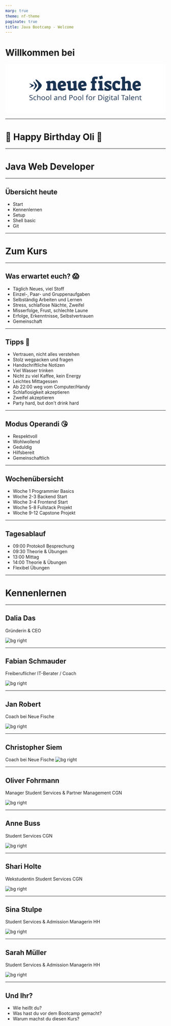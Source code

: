 ```yaml
---
marp: true
theme: nf-theme
paginate: true
title: Java Bootcamp - Welcome
---
```


# Willkommen bei

![](img/nf-logo.png)

---

# 🎉 Happy Birthday Oli 🎉

---

# Java Web Developer

---

## Übersicht heute

-   Start
-   Kennenlernen
-   Setup
-   Shell basic
-   Git

---

# Zum Kurs

---

## Was erwartet euch? 😱

-   Täglich Neues, viel Stoff
-   Einzel-, Paar- und Gruppenaufgaben
-   Selbständig Arbeiten und Lernen
-   Stress, schlaflose Nächte, Zweifel
-   Misserfolge, Frust, schlechte Laune
-   Erfolge, Erkenntnisse, Selbstvertrauen
-   Gemeinschaft

---

## Tipps 🤫

-   Vertrauen, nicht alles verstehen
-   Stolz wegpacken und fragen
-   Handschriftliche Notizen
-   Viel Wasser trinken
-   Nicht zu viel Kaffee, kein Energy
-   Leichtes Mittagessen
-   Ab 22:00 weg vom Computer/Handy
-   Schlaflosigkeit akzeptieren
-   Zweifel akzeptieren
-   Party hard, but don't drink hard

---

## Modus Operandi 😘

-   Respektvoll
-   Wohlwollend
-   Geduldig
-   Hilfsbereit
-   Gemeinschaftlich

---

## Wochenübersicht

-   Woche 1 Programmier Basics
-   Woche 2-3 Backend Start
-   Woche 3-4 Frontend Start
-   Woche 5-8 Fullstack Projekt
-   Woche 9-12 Capstone Projekt

---

## Tagesablauf

-   09:00 Protokoll Besprechung
-   09:30 Theorie & Übungen
-   13:00 Mittag
-   14:00 Theorie & Übungen
-   Flexibel Übungen

---

# Kennenlernen

---

## Dalia Das

Gründerin & CEO

![bg right](https://ca.slack-edge.com/TTHG21AH3-UU9RYNP51-09802cc691a2-512)

---

## Fabian Schmauder

Freiberuflicher IT-Berater / Coach

![bg right](https://ca.slack-edge.com/TTHG21AH3-U010JB81H9B-217b8c4203b0-512)

---

## Jan Robert

Coach bei Neue Fische

![bg right](https://ca.slack-edge.com/TTHG21AH3-U017Z3Z7K1D-186af2d9a067-512)

---

## Christopher Siem

Coach bei Neue Fische
![bg right](https://ca.slack-edge.com/TTHG21AH3-U01CR83AB08-51a7515bb12a-512)

---

## Oliver Fohrmann

Manager Student Services & Partner Management CGN

![bg right](https://ca.slack-edge.com/TTHG21AH3-U01D4U9FGG7-fa88a7c96ee1-512)

---

## Anne Buss

Student Services CGN

![bg right](https://nf-talent-app-pubic-image-prod.s3.eu-central-1.amazonaws.com/anne/400/image.jpeg)

---

## Shari Holte

Wekstudentin Student Services CGN

![bg right](https://ca.slack-edge.com/TTHG21AH3-U01C35GU36U-ae1d2b910988-512)

---

## Sina Stulpe

Student Services & Admission Managerin HH

![bg right](https://ca.slack-edge.com/TTHG21AH3-U01677P02KW-705a3d94fdbe-512)

---

## Sarah Müller

Student Services & Admission Managerin HH

![bg right](https://ca.slack-edge.com/TTHG21AH3-U016XEQMNKY-cc499a7f70f0-512)

---

## Und Ihr?

-   Wie heißt du?
-   Was hast du vor dem Bootcamp gemacht?
-   Warum machst du diesen Kurs?
